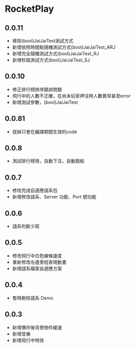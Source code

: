 # RocketPlay
## 0.0.11

- 移除(bool)JaiJaiTest測試方式
- 新增依照時間點隨機測試方式(bool)JaiJaiTest_ARJ
- 新增完全隨機測試方式(bool)JaiJaiTest_RJ
- 新增秒跳測試方式(bool)JaiJaiTest_SJ
  
## 0.0.10

- 修正排行榜排序錯誤問題
- 飛行中的人數不正確，在尚未玩家押注時人數異常甚至error
- 新增測試參數，(bool)JaiJaiTest

## 0.0.81

-   拔掉只會在編譯期間生效的code

## 0.0.8

-   測試排行榜用，自動下注，自動跳船

## 0.0.7

-   修改完成自適應語系包
-   新增修改語系、Server 功能、Port 號功能

## 0.0.6

-   語系判斷少寫

## 0.0.5

-   修改飛行中白色線條速度
-   重新修改左邊里程表現動畫
-   新增語系檔案自適應方案

## 0.0.4

-   暫時刪除語系 Demo

## 0.0.3

-   新增爆炸後背景物件緩速
-   新增音樂
-   新增飛行中特效
